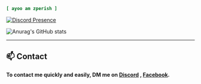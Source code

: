 ```ini
[ ayoo am zperish ]
```

[![Discord Presence](https://lanyard.cnrad.dev/api/643446724983259146)](https://discord.com/users/:id) 

![Anurag's GitHub stats](https://github-readme-stats.vercel.app/api?username=zPerish&hide=contribs,prs&theme=dracula)

---

## :mailbox: Contact
#### To contact me quickly and easily, DM me on [Discord](https://discord.com/users/643446724983259146) , [Facebook](https://www.facebook.com/pakaasitt).
